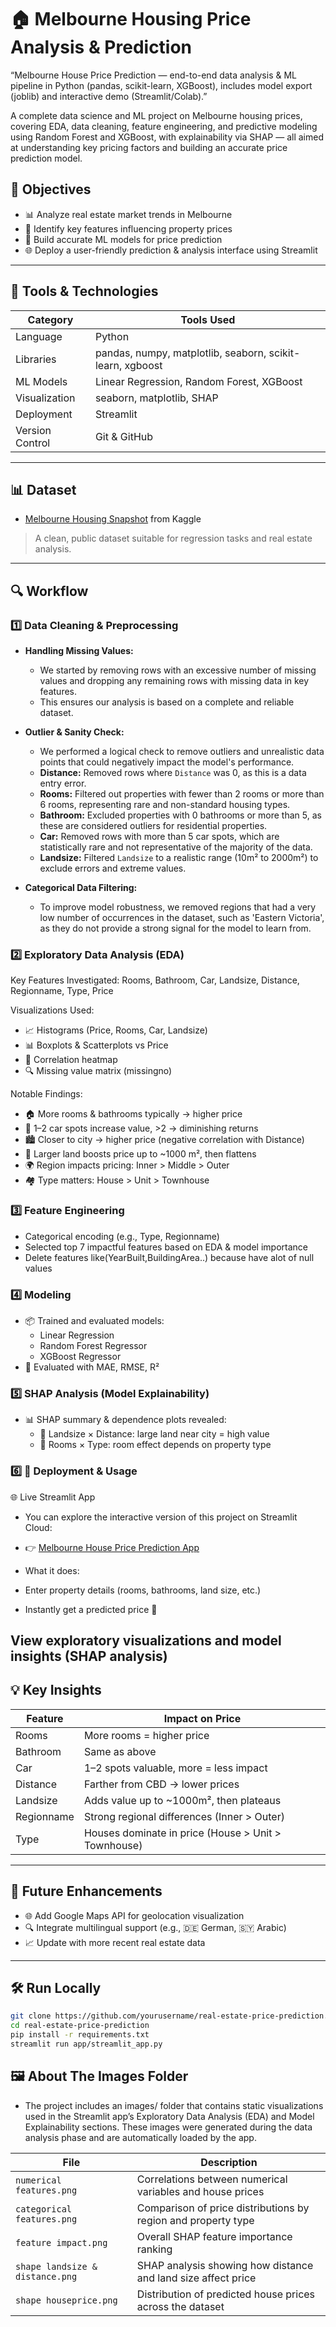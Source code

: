 # 🏠 Melbourne Housing Price Analysis & Prediction
“Melbourne House Price Prediction — end-to-end data analysis & ML pipeline in Python (pandas, scikit-learn, XGBoost), includes model export (joblib) and interactive demo (Streamlit/Colab).”

A complete data science and ML project on Melbourne housing prices, covering EDA, data cleaning, feature engineering, and predictive modeling using Random Forest and XGBoost, with explainability via SHAP — all aimed at understanding key pricing factors and building an accurate price prediction model.

## 📌 Objectives

- 📊 Analyze real estate market trends in Melbourne  
- 🧠 Identify key features influencing property prices  
- 🤖 Build accurate ML models for price prediction  
- 🌐 Deploy a user-friendly prediction & analysis interface using Streamlit

---

## 🧰 Tools & Technologies

| Category            | Tools Used                                               |
|---------------------|----------------------------------------------------------|
| Language        | Python                                                   |
| Libraries       | pandas, numpy, matplotlib, seaborn, scikit-learn, xgboost |
| ML Models       | Linear Regression, Random Forest, XGBoost                |
| Visualization   | seaborn, matplotlib, SHAP                                |
| Deployment      | Streamlit                                      |
| Version Control | Git & GitHub                                             |

---

## 📊 Dataset

- [Melbourne Housing Snapshot](https://www.kaggle.com/datasets/dansbecker/melbourne-housing-snapshot) from Kaggle  
> A clean, public dataset suitable for regression tasks and real estate analysis.

---

## 🔍 Workflow

### **1️⃣ Data Cleaning & Preprocessing**

* **Handling Missing Values:**
  * We started by removing rows with an excessive number of missing values and dropping any remaining rows with missing data in key features.
  * This ensures our analysis is based on a complete and reliable dataset.

* **Outlier & Sanity Check:**
  * We performed a logical check to remove outliers and unrealistic data points that could negatively impact the model's performance.
  * **Distance:** Removed rows where `Distance` was 0, as this is a data entry error.
  * **Rooms:** Filtered out properties with fewer than 2 rooms or more than 6 rooms, representing rare and non-standard housing types.
  * **Bathroom:** Excluded properties with 0 bathrooms or more than 5, as these are considered outliers for residential properties.
  * **Car:** Removed rows with more than 5 car spots, which are statistically rare and not representative of the majority of the data.
  * **Landsize:** Filtered `Landsize` to a realistic range (10m² to 2000m²) to exclude errors and extreme values.

* **Categorical Data Filtering:**
  * To improve model robustness, we removed regions that had a very low number of occurrences in the dataset, such as 'Eastern Victoria', as they do not provide a strong signal for the model to learn from.

### 2️⃣ Exploratory Data Analysis (EDA)

Key Features Investigated:
Rooms, Bathroom, Car, Landsize, Distance, Regionname, Type, Price

Visualizations Used:
- 📈 Histograms (Price, Rooms, Car, Landsize)
- 📊 Boxplots & Scatterplots vs Price
- 🧪 Correlation heatmap
- 🔍 Missing value matrix (missingno)

Notable Findings:
- 🏠 More rooms & bathrooms typically → higher price  
- 🚗 1–2 car spots increase value, >2 → diminishing returns  
- 🏙 Closer to city → higher price (negative correlation with Distance)  
- 📐 Larger land boosts price up to ~1000 m², then flattens  
- 🌍 Region impacts pricing: Inner > Middle > Outer  
- 🏘 Type matters: House > Unit > Townhouse

### 3️⃣ Feature Engineering
-  Categorical encoding (e.g., Type, Regionname)
-  Selected top 7 impactful features based on EDA & model importance
-  Delete features like(YearBuilt,BuildingArea..) because have alot of null values

### 4️⃣ Modeling
- 📦 Trained and evaluated models:
  - Linear Regression
  - Random Forest Regressor
  - XGBoost Regressor
- 📏 Evaluated with MAE, RMSE, R²

### 5️⃣ SHAP Analysis (Model Explainability)
- 📊 SHAP summary & dependence plots revealed:
  - 🔗 Landsize × Distance: large land near city = high value
  - 🔗 Rooms × Type: room effect depends on property type

### 6️⃣ 🚀 Deployment & Usage
🌐 Live Streamlit App

- You can explore the interactive version of this project on Streamlit Cloud:
- 👉 [Melbourne House Price Prediction App](https://melbourne-house-price-predictionanalysis-qn43zobz8e3wvtlmlxqnw.streamlit.app/#6178c42d)

- What it does:

- Enter property details (rooms, bathrooms, land size, etc.)

- Instantly get a predicted price 💸

View exploratory visualizations and model insights (SHAP analysis)
---

## 💡 Key Insights

| Feature       | Impact on Price                                      |
|---------------|------------------------------------------------------|
| Rooms       | More rooms = higher price                            |
| Bathroom    | Same as above                                        |
| Car         | 1–2 spots valuable, more = less impact               |
| Distance    | Farther from CBD → lower prices                      |
| Landsize    | Adds value up to ~1000m², then plateaus              |
| Regionname  | Strong regional differences (Inner > Outer)          |
| Type        | Houses dominate in price (House > Unit > Townhouse) |

---

## 🚀 Future Enhancements

- 🌐 Add Google Maps API for geolocation visualization  
- 🔍 Integrate multilingual support (e.g., 🇩🇪 German, 🇸🇾 Arabic)  
- 📈 Update with more recent real estate data  

---

## 🛠 Run Locally

```bash
git clone https://github.com/yourusername/real-estate-price-prediction.git
cd real-estate-price-prediction
pip install -r requirements.txt
streamlit run app/streamlit_app.py
```

## 🖼️ About The Images Folder

- The project includes an images/ folder that contains static visualizations used in the Streamlit app’s Exploratory Data Analysis (EDA) and Model Explainability sections.
These images were generated during the data analysis phase and are automatically loaded by the app.

| File                            | Description                                                   |
| ------------------------------- | ------------------------------------------------------------- |
| `numerical features.png`        | Correlations between numerical variables and house prices     |
| `categorical features.png`      | Comparison of price distributions by region and property type |
| `feature impact.png`            | Overall SHAP feature importance ranking                       |
| `shape landsize & distance.png` | SHAP analysis showing how distance and land size affect price |
| `shape houseprice.png`          | Distribution of predicted house prices across the dataset     |

